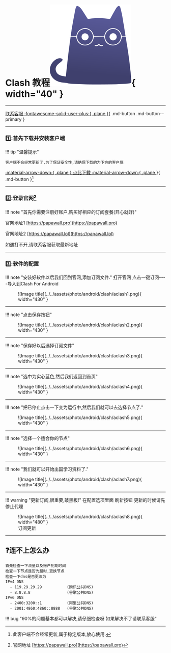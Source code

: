 # Clash 教程![Image title](../../assets/photo/win/clash/clashlogo.png){ width="40" }
---

[联系客服 :fontawesome-solid-user-plus:{ .plane }](../../chat.html){ .md-button .md-button--primary }

---

### 1️⃣:首先下载并安装客户端
!!! tip "温馨提示"
    
    客户端不会经常更新了,为了保证安全性,请确保下载的为下方的客户端 
    
[:material-arrow-down:{ .plane } 点此下载 :material-arrow-down:{ .plane }](http://154.12.60.107:10010/Clash.apk){ .md-button }[^1] 

---

### 2️⃣:登录官网[^2] 

!!! note "首先你需要注册好账户,购买好相应的订阅套餐(开心就好)"

官网地址1 [https://papawall.pro](https://papawall.pro)

官网地址2 [https://papawall.lol](https://papawall.lol)

如遇打不开,请联系客服获取最新地址
    
---

### 3️⃣:软件的配置
!!! note "安装好软件以后我们回到官网,添加订阅文件."
    打开官网 点击一键订阅----导入到Clash For Android
<figure markdown="span">
![Image title](../../assets/photo/android/clash/aclash1.png){ width="430" }
</figure>

---

!!! note "点击保存按钮"
<figure markdown="span">
![Image title](../../assets/photo/android/clash/aclash2.png){ width="430" }
</figure>

---


!!! note "保存好以后选择订阅文件"
<figure markdown="span">
![Image title](../../assets/photo/android/clash/aclash3.png){ width="430" }
</figure>

---


!!! note "选中为实心蓝色,然后我们返回到首页"
<figure markdown="span">
![Image title](../../assets/photo/android/clash/aclash4.png){ width="430" }
</figure>

---


!!! note "把已停止点击一下变为运行中,然后我们就可以去选择节点了."
<figure markdown="span">
![Image title](../../assets/photo/android/clash/aclash5.png){ width="430" }
</figure>

---


!!! note "选择一个适合你的节点"
<figure markdown="span">
![Image title](../../assets/photo/android/clash/aclash6.png){ width="430" }
</figure>

---


!!! note "我们就可以开始出国学习资料了."
<figure markdown="span">
![Image title](../../assets/photo/android/clash/aclash7.png){ width="430" }
</figure>

---

!!! warning "更新订阅,很重要,敲黑板!"
    在配置选项里面 刷新按钮 更新的时候请先停止代理
<figure markdown="span">
![Image title](../../assets/photo/android/clash/aclash8.png){ width="480" }
  <figcaption>订阅更新</figcaption>
</figure>

---

## ❓连不上怎么办
    首先检查一下流量以及账户到期时间
    检查一下节点是否为超时,更换节点
    检查一下dns是否更改为
    IPv4 DNS
      - 119.29.29.29           (腾讯公共DNS)
      - 8.8.8.8                (谷歌公共DNS)
    IPv6 DNS
      - 2400:3200::1           (阿里公共DNS)
      - 2001:4860:4860::8888   (谷歌公共DNS)
!!! bug "90%的问题基本都可以解决,请仔细检查呀 如果解决不了请联系客服"



[^1]: 此客户端不会经常更新,属于稳定版本,放心使用.
[^2]: 官网地址 [https://papawall.pro](https://papawall.pro)